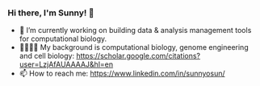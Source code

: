 ### Hi there, I'm Sunny! 👋

- 🔭 I’m currently working on building data & analysis management tools for computational biology.
- 👩🏻‍💻🧪 My background is computational biology, genome engineering and cell biology: https://scholar.google.com/citations?user=LzjAfAUAAAAJ&hl=en
- 📫 How to reach me: https://www.linkedin.com/in/sunnyosun/

<!--
**sunnyosun/sunnyosun** is a ✨ _special_ ✨ repository because its `README.md` (this file) appears on your GitHub profile.

Here are some ideas to get you started:

- 👯 I’m looking to collaborate on ...
- 🤔 I’m looking for help with ...
- 💬 Ask me about ...
- 📫 How to reach me: ...
- 😄 Pronouns: ...
- ⚡ Fun fact: ...
-->
